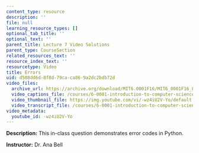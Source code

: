 ```yaml
---
content_type: resource
description: ''
file: null
learning_resource_types: []
optional_tab_title: ''
optional_text: ''
parent_title: Lecture 7 Video Solutions
parent_type: CourseSection
related_resources_text: ''
resource_index_text: ''
resourcetype: Video
title: Errors
uid: d508dd6d-8f8d-79ca-ca86-9a2dc2bdb72d
video_files:
  archive_url: https://archive.org/download/MIT6.0001F16/MIT6_0001F16_Lecture_07_exercise_02_300k.mp4
  video_captions_file: /courses/6-0001-introduction-to-computer-science-and-programming-in-python-fall-2016/49ea7482f51a5484b84332f10e7594ff_-wz4iU2V-Yo.vtt
  video_thumbnail_file: https://img.youtube.com/vi/-wz4iU2V-Yo/default.jpg
  video_transcript_file: /courses/6-0001-introduction-to-computer-science-and-programming-in-python-fall-2016/2f4aca3461c3939be1a8adb62c0a9a0e_-wz4iU2V-Yo.pdf
video_metadata:
  youtube_id: -wz4iU2V-Yo
---
```


**Description:** This in-class question demonstrates error codes in Python.

**Instructor:** Dr. Ana Bell